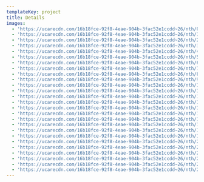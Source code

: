 ```yaml
---
templateKey: project
title: Details
images:
  - 'https://ucarecdn.com/16b18fce-92f8-4eae-904b-3fac52e1ccdd~26/nth/0/'
  - 'https://ucarecdn.com/16b18fce-92f8-4eae-904b-3fac52e1ccdd~26/nth/1/'
  - 'https://ucarecdn.com/16b18fce-92f8-4eae-904b-3fac52e1ccdd~26/nth/2/'
  - 'https://ucarecdn.com/16b18fce-92f8-4eae-904b-3fac52e1ccdd~26/nth/3/'
  - 'https://ucarecdn.com/16b18fce-92f8-4eae-904b-3fac52e1ccdd~26/nth/4/'
  - 'https://ucarecdn.com/16b18fce-92f8-4eae-904b-3fac52e1ccdd~26/nth/5/'
  - 'https://ucarecdn.com/16b18fce-92f8-4eae-904b-3fac52e1ccdd~26/nth/6/'
  - 'https://ucarecdn.com/16b18fce-92f8-4eae-904b-3fac52e1ccdd~26/nth/7/'
  - 'https://ucarecdn.com/16b18fce-92f8-4eae-904b-3fac52e1ccdd~26/nth/8/'
  - 'https://ucarecdn.com/16b18fce-92f8-4eae-904b-3fac52e1ccdd~26/nth/9/'
  - 'https://ucarecdn.com/16b18fce-92f8-4eae-904b-3fac52e1ccdd~26/nth/10/'
  - 'https://ucarecdn.com/16b18fce-92f8-4eae-904b-3fac52e1ccdd~26/nth/11/'
  - 'https://ucarecdn.com/16b18fce-92f8-4eae-904b-3fac52e1ccdd~26/nth/12/'
  - 'https://ucarecdn.com/16b18fce-92f8-4eae-904b-3fac52e1ccdd~26/nth/13/'
  - 'https://ucarecdn.com/16b18fce-92f8-4eae-904b-3fac52e1ccdd~26/nth/14/'
  - 'https://ucarecdn.com/16b18fce-92f8-4eae-904b-3fac52e1ccdd~26/nth/15/'
  - 'https://ucarecdn.com/16b18fce-92f8-4eae-904b-3fac52e1ccdd~26/nth/16/'
  - 'https://ucarecdn.com/16b18fce-92f8-4eae-904b-3fac52e1ccdd~26/nth/17/'
  - 'https://ucarecdn.com/16b18fce-92f8-4eae-904b-3fac52e1ccdd~26/nth/18/'
  - 'https://ucarecdn.com/16b18fce-92f8-4eae-904b-3fac52e1ccdd~26/nth/19/'
  - 'https://ucarecdn.com/16b18fce-92f8-4eae-904b-3fac52e1ccdd~26/nth/20/'
  - 'https://ucarecdn.com/16b18fce-92f8-4eae-904b-3fac52e1ccdd~26/nth/21/'
  - 'https://ucarecdn.com/16b18fce-92f8-4eae-904b-3fac52e1ccdd~26/nth/22/'
  - 'https://ucarecdn.com/16b18fce-92f8-4eae-904b-3fac52e1ccdd~26/nth/23/'
  - 'https://ucarecdn.com/16b18fce-92f8-4eae-904b-3fac52e1ccdd~26/nth/24/'
  - 'https://ucarecdn.com/16b18fce-92f8-4eae-904b-3fac52e1ccdd~26/nth/25/'
---
```


